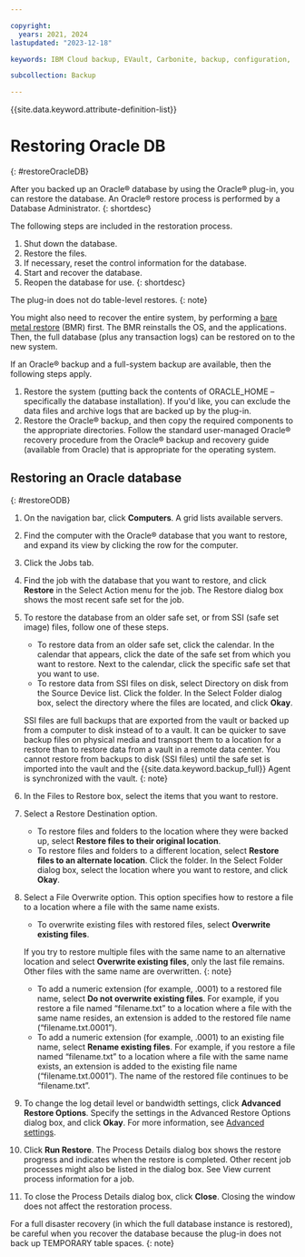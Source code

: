```yaml
---

copyright:
  years: 2021, 2024
lastupdated: "2023-12-18"

keywords: IBM Cloud backup, EVault, Carbonite, backup, configuration,

subcollection: Backup

---
```

{{site.data.keyword.attribute-definition-list}}

# Restoring Oracle DB
{: #restoreOracleDB}

After you backed up an Oracle&reg; database by using the Oracle&reg; plug-in, you can restore the database. An Oracle&reg; restore process is performed by a Database Administrator. 
{: shortdesc}

The following steps are included in the restoration process.
1. Shut down the database.
2. Restore the files.
3. If necessary, reset the control information for the database.
4. Start and recover the database.
5. Reopen the database for use.
{: shortdesc}

The plug-in does not do table-level restores.
{: note}

You might also need to recover the entire system, by performing a [bare metal restore](/docs/Backup?topic=Backup-restoreBMR) (BMR) first. The BMR reinstalls the OS, and the applications. Then, the full database (plus any transaction logs) can be restored on to the new system.

If an Oracle&reg; backup and a full-system backup are available, then the following steps apply.
1. Restore the system (putting back the contents of ORACLE_HOME – specifically the database installation). If you'd like, you can exclude the data files and archive logs that are backed up by the plug-in.
2. Restore the Oracle&reg; backup, and then copy the required components to the appropriate directories. Follow the standard user-managed Oracle&reg; recovery procedure from the Oracle&reg; backup and recovery guide (available from Oracle) that is appropriate for the operating system.

## Restoring an Oracle database
{: #restoreODB}

1. On the navigation bar, click **Computers**. A grid lists available servers.
2. Find the computer with the Oracle&reg; database that you want to restore, and expand its view by clicking the row for the computer.
3. Click the Jobs tab.
4. Find the job with the database that you want to restore, and click **Restore** in the Select Action menu for the job. The Restore dialog box shows the most recent safe set for the job.
5. To restore the database from an older safe set, or from SSI (safe set image) files, follow one of these steps.
   - To restore data from an older safe set, click the calendar. In the calendar that appears, click the date of the safe set from which you want to restore. Next to the calendar, click the specific safe set that you want to use.
   - To restore data from SSI files on disk, select Directory on disk from the Source Device list. Click the folder. In the Select Folder dialog box, select the directory where the files are located, and click **Okay**.

   SSI files are full backups that are exported from the vault or backed up from a computer to disk instead of to a vault. It can be quicker to save backup files on physical media and transport them to a location for a restore than to restore data from a vault in a remote data center. You cannot restore from backups to disk (SSI files) until the safe set is imported into the vault and the {{site.data.keyword.backup_full}} Agent is synchronized with the vault.
   {: note}

6. In the Files to Restore box, select the items that you want to restore.
7. Select a Restore Destination option.
   - To restore files and folders to the location where they were backed up, select **Restore files to their original location**.
   - To restore files and folders to a different location, select **Restore files to an alternate location**. Click the folder. In the Select Folder dialog box, select the location where you want to restore, and click **Okay**.

8. Select a File Overwrite option. This option specifies how to restore a file to a location where a file with the same name exists.
   - To overwrite existing files with restored files, select **Overwrite existing files**.

   If you try to restore multiple files with the same name to an alternative location and select **Overwrite existing files**, only the last file remains. Other files with the same name are overwritten.
   {: note}

   - To add a numeric extension (for example, .0001) to a restored file name, select **Do not overwrite existing files**. For example, if you restore a file named “filename.txt” to a location where a file with the same name resides, an extension is added to the restored file name (“filename.txt.0001”).
   - To add a numeric extension (for example, .0001) to an existing file name, select **Rename existing files**. For example, if you restore a file named “filename.txt” to a location where a file with the same name exists, an extension is added to the existing file name (“filename.txt.0001”). The name of the restored file continues to be “filename.txt”.

9. To change the log detail level or bandwidth settings, click **Advanced Restore Options**. Specify the settings in the Advanced Restore Options dialog box, and click **Okay**. For more information, see [Advanced settings](/docs/Backup?topic=Backup-configureOracleBackup#ODBBackupAdvanced).
10. Click **Run Restore**. The Process Details dialog box shows the restore progress and indicates when the restore is completed. Other recent job processes might also be listed in the dialog box. See View current process information for a job.
11. To close the Process Details dialog box, click **Close**. Closing the window does not affect the restoration process.

   For a full disaster recovery (in which the full database instance is restored), be careful when you recover the database because the plug-in does not back up TEMPORARY table spaces.
   {: note}
